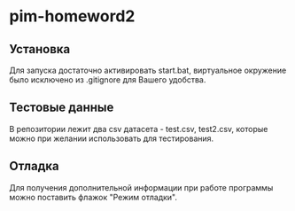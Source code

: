 # pim-homeword2
## Установка
Для запуска достаточно активировать start.bat, виртуальное окружение было исключено из .gitignore для Вашего удобства.

## Тестовые данные
В репозитории лежит два csv датасета - test.csv, test2.csv, которые можно при желании использовать для тестирования.

## Отладка
Для получения дополнительной информации при работе программы можно поставить флажок "Режим отладки".
